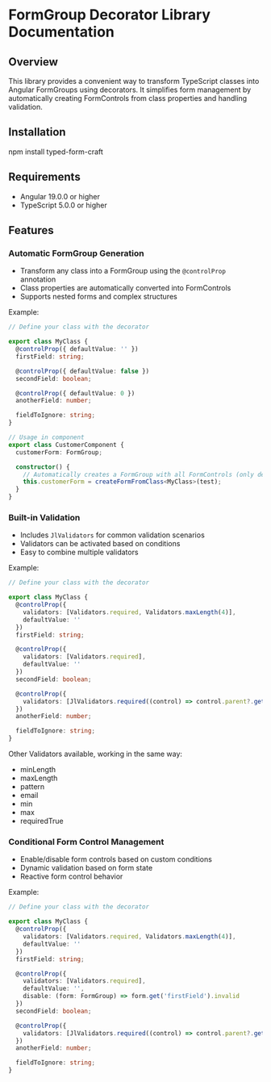 # FormGroup Decorator Library Documentation

## Overview
This library provides a convenient way to transform TypeScript classes into Angular FormGroups using decorators. It simplifies form management by automatically creating FormControls from class properties and handling validation.

## Installation

npm install typed-form-craft

## Requirements
- Angular 19.0.0 or higher
- TypeScript 5.0.0 or higher

## Features

### Automatic FormGroup Generation
- Transform any class into a FormGroup using the `@controlProp` annotation
- Class properties are automatically converted into FormControls
- Supports nested forms and complex structures

Example:
```typescript
// Define your class with the decorator

export class MyClass {
  @controlProp({ defaultValue: '' })
  firstField: string;

  @controlProp({ defaultValue: false })
  secondField: boolean;

  @controlProp({ defaultValue: 0 })
  anotherField: number;

  fieldToIgnore: string;
}

// Usage in component
export class CustomerComponent {
  customerForm: FormGroup;

  constructor() {
    // Automatically creates a FormGroup with all FormControls (only decorated)
    this.customerForm = createFormFromClass<MyClass>(test);
  }
}
```

### Built-in Validation
- Includes `JlValidators` for common validation scenarios
- Validators can be activated based on conditions
- Easy to combine multiple validators

Example:
```typescript
// Define your class with the decorator

export class MyClass {
  @controlProp({
    validators: [Validators.required, Validators.maxLength(4)],
    defaultValue: ''
  })
  firstField: string;

  @controlProp({
    validators: [Validators.required],
    defaultValue: ''
  })
  secondField: boolean;

  @controlProp({
    validators: [JlValidators.required((control) => control.parent?.get('firstField')?.value === 'test')]
  })
  anotherField: number;

  fieldToIgnore: string;
}
```
Other Validators available, working in the same way:
* minLength
* maxLength
* pattern
* email
* min
* max
* requiredTrue


### Conditional Form Control Management
- Enable/disable form controls based on custom conditions
- Dynamic validation based on form state
- Reactive form control behavior

Example:
```typescript
// Define your class with the decorator

export class MyClass {
  @controlProp({
    validators: [Validators.required, Validators.maxLength(4)],
    defaultValue: ''
  })
  firstField: string;

  @controlProp({
    validators: [Validators.required],
    defaultValue: '',
    disable: (form: FormGroup) => form.get('firstField').invalid
  })
  secondField: boolean;

  @controlProp({
    validators: [JlValidators.required((control) => control.parent?.get('firstField')?.value === 'test')]
  })
  anotherField: number;

  fieldToIgnore: string;
}
```
